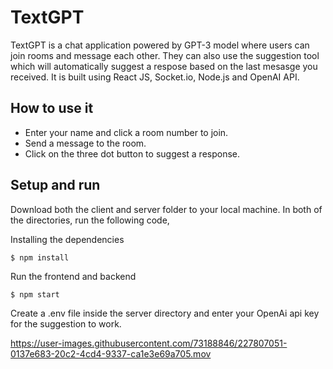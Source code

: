 # TextGPT
TextGPT is a chat application powered by GPT-3 model where users can join rooms and message each other. They can also use the suggestion tool which will automatically suggest a respose based on the last mesasge you received. It is built using React JS, Socket.io, Node.js and OpenAI API. 

## How to use it
- Enter your name and click a room number to join.
- Send a message to the room.
- Click on the three dot button to suggest a response.

## Setup and run
Download both the client and server folder to your local machine. In both of the directories, run the following code, 

Installing the dependencies
```
$ npm install
```
Run the frontend and backend 
```
$ npm start
```
Create a .env file inside the server directory and enter your OpenAi api key for the suggestion to work.



https://user-images.githubusercontent.com/73188846/227807051-0137e683-20c2-4cd4-9337-ca1e3e69a705.mov


